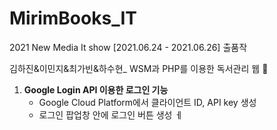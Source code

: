 # MirimBooks_IT 
2021 New Media It show [2021.06.24 - 2021.06.26] 출품작 

김하진&amp;이민지&amp;최가빈&amp;하수현_ WSM과 PHP를 이용한 독서관리 웹 🎨

1. **Google Login API 이용한 로그인 기능**
    - Google Cloud Platform에서 클라이언트 ID, API key 생성
    - 로그인 팝업창 안에 로그인 버튼 생성
ㅔ
